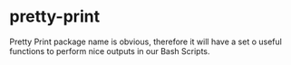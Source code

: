 # pretty-print
Pretty Print package name is obvious, therefore it will have a set o useful functions to perform nice outputs in our Bash Scripts.
